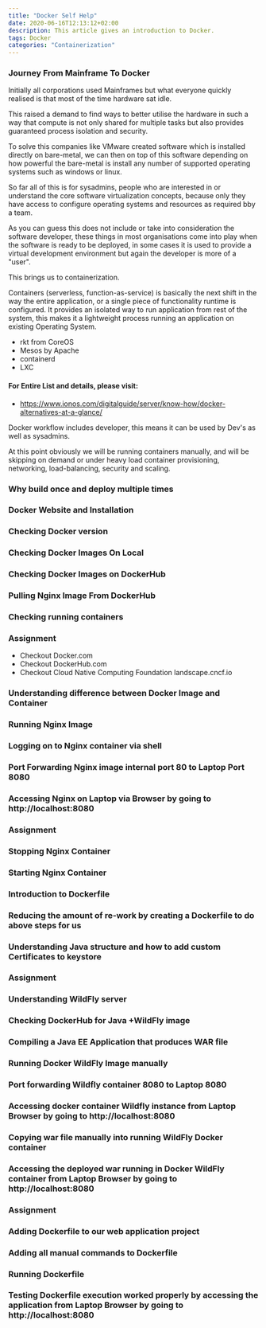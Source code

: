 ```yaml
---
title: "Docker Self Help"
date: 2020-06-16T12:13:12+02:00
description: This article gives an introduction to Docker.
tags: Docker
categories: "Containerization"
---
```


### Journey From Mainframe To Docker

Initially all corporations used Mainframes but what everyone quickly realised is that most of the time hardware sat idle.
 
This raised a demand to find ways to better utilise the hardware in such a way that compute is not only shared for multiple tasks 
but also provides guaranteed process isolation and security.

To solve this companies like VMware created software which is installed directly on bare-metal, 
we can then on top of this software depending on how powerful the bare-metal is install any number of supported operating systems such as windows or linux. 

So far all of this is for sysadmins, people who are interested in or understand the core software virtualization concepts, because only they have access to configure operating systems and resources as required bby a team.

As you can guess this does not include or take into consideration the software developer, these things in most organisations come into play when the software is ready to be deployed, in some cases it is used to provide a virtual development environment but again the developer is more of a "user".

This brings us to containerization.

Containers (serverless, function-as-service) is basically the next shift in the way the entire application, or a single piece of functionality runtime is configured.
It provides an isolated way to run application from rest of the system, this makes it a lightweight process running an application on existing Operating System.

* rkt from CoreOS
* Mesos by Apache
* containerd
* LXC

#### For Entire List and details, please visit:
* https://www.ionos.com/digitalguide/server/know-how/docker-alternatives-at-a-glance/

Docker workflow includes developer, this means it can be used by Dev's as well as sysadmins.

At this point obviously we will be running containers manually, and will be skipping on demand or under heavy load container provisioning, networking, load-balancing, security and scaling. 

### Why build once and deploy multiple times


### Docker Website and Installation


### Checking Docker version


### Checking Docker Images On Local


### Checking Docker Images on DockerHub


### Pulling Nginx Image From DockerHub


### Checking running containers


### Assignment
* Checkout Docker.com
* Checkout DockerHub.com
* Checkout Cloud Native Computing Foundation landscape.cncf.io

### Understanding difference between Docker Image and Container


### Running Nginx Image


### Logging on to Nginx container via shell


### Port Forwarding Nginx image internal port 80 to Laptop Port 8080


### Accessing Nginx on Laptop via Browser by going to http://localhost:8080


### Assignment


### Stopping Nginx Container


### Starting Nginx Container


### Introduction to Dockerfile


### Reducing the amount of re-work by creating a Dockerfile to do above steps for us


### Understanding Java structure and how to add custom Certificates to keystore


### Assignment


### Understanding WildFly server


### Checking DockerHub for Java +WildFly image


### Compiling a Java EE Application that produces WAR file


### Running Docker WildFly Image manually


### Port forwarding Wildfly container 8080 to Laptop 8080


### Accessing docker container Wildfly instance from Laptop Browser by going to http://localhost:8080


### Copying war file manually into running WildFly Docker container


### Accessing the deployed war running in Docker WildFly container from Laptop Browser by going to http://localhost:8080


### Assignment


### Adding Dockerfile to our web application project


### Adding all manual commands to Dockerfile


### Running Dockerfile


### Testing Dockerfile execution worked properly by accessing the application from Laptop Browser by going to http://localhost:8080